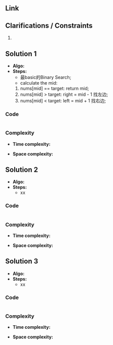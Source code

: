 
## Link



## Clarifications / Constraints

1. 

## Solution 1

- **Algo:**    
- **Steps:**  
  - 最basic的Binary Search;
  - calculate the mid:
   1. nums[mid] == target: return mid;
   2. nums[mid] > target: right = mid - 1 找左边;
   3. nums[mid] < target: left = mid + 1 找右边;


### Code

```java

```

### Complexity

- **Time complexity:**      
   

- **Space complexity:**   

   


## Solution 2

- **Algo:**    
- **Steps:**
  -  xx


### Code

```java

```

### Complexity

- **Time complexity:**      
   

- **Space complexity:**   
    


## Solution 3

- **Algo:**    
- **Steps:**
  - xx


### Code

```java

```

### Complexity

- **Time complexity:**      
   

- **Space complexity:**   

    